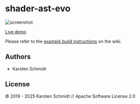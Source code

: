 # shader-ast-evo

![screenshot](https://raw.githubusercontent.com/thi-ng/umbrella/develop/assets/examples/shader-ast-evo.jpg)

[Live demo](http://demo.thi.ng/umbrella/shader-ast-evo/)

Please refer to the [example build instructions](https://github.com/thi-ng/umbrella/wiki/Example-build-instructions) on the wiki.

## Authors

- Karsten Schmidt

## License

&copy; 2019 - 2025 Karsten Schmidt // Apache Software License 2.0

